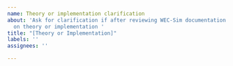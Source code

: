 ```yaml
---
name: Theory or implementation clarification
about: 'Ask for clarification if after reviewing WEC-Sim documentation questions remain
  on theory or implementation '
title: "[Theory or Implementation]"
labels: ''
assignees: ''

---
```



